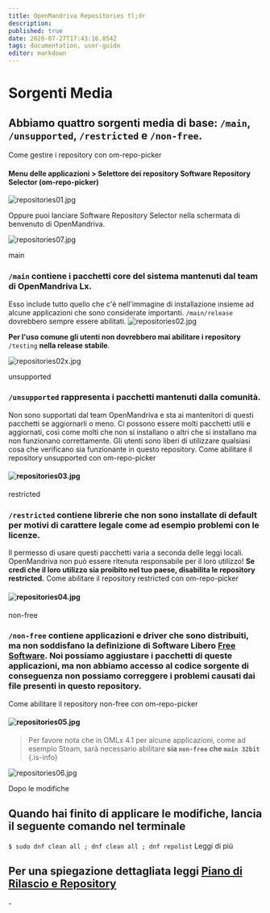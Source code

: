 ```yaml
---
title: OpenMandriva Repositories tl;dr
description: 
published: true
date: 2020-07-27T17:43:16.854Z
tags: documentation, user-guide
editor: markdown
---
```


# Sorgenti Media
## Abbiamo quattro sorgenti media di base: `/main`, `/unsupported`, `/restricted` e `/non-free`.
Come gestire i repository con om-repo-picker
#### Menu delle applicazioni > Selettore dei repository Software Repository Selector (om-repo-picker)

![repositories01.jpg](/images/repositories01.jpg)

Oppure puoi lanciare Software Repository Selector nella schermata di benvenuto di OpenMandriva.

![repositories07.jpg](/images/repositories07.jpg)

main

### `/main` contiene i pacchetti core del sistema mantenuti dal team di OpenMandriva Lx.
Esso include tutto quello che c'è nell'immagine di installazione insieme ad alcune applicazioni che sono considerate importanti. `/main/release` dovrebbero sempre essere abilitati.
![repositories02.jpg](/images/repositories02.jpg)

**Per l'uso comune gli utenti non dovrebbero mai abilitare i repository** `/testing` **nella release stabile**.

![repositories02x.jpg](/images/repositories02x.jpg)

unsupported

### `/unsupported` rappresenta i pacchetti mantenuti dalla comunità.
Non sono supportati dal team OpenMandriva e sta ai mantenitori di questi pacchetti se aggiornarli o meno.
Ci possono essere molti pacchetti utili e aggiornati, così come molti che non si installano o altri che si installano ma non funzionano correttamente. Gli utenti sono liberi di utilizzare qualsiasi cosa che verificano sia funzionante in questo repository.
Come abilitare il repository unsupported con om-repo-picker
#### ![repositories03.jpg](/images/repositories03.jpg)

restricted

### `/restricted` contiene librerie che non sono installate di default per motivi di carattere legale come ad esempio problemi con le licenze.
Il permesso di usare questi pacchetti varia a seconda delle leggi locali. OpenMandriva non può essere ritenuta responsabile per il loro utilizzo!
**Se credi che il loro utilizzo sia proibito nel tuo paese, disabilita le repository restricted.**
Come abilitare il repository restricted con om-repo-picker
#### ![repositories04.jpg](/images/repositories04.jpg)

non-free

### `/non-free` contiene applicazioni e driver che sono distribuiti, ma non soddisfano la definizione di Software Libero [Free Software](https://en.wikipedia.org/wiki/The_Free_Software_Definition). Noi possiamo aggiustare i pacchetti di queste applicazioni, ma **non abbiamo accesso al codice sorgente di conseguenza non possiamo correggere i problemi causati dai file presenti in questo repository**.
Come abilitare il repository non-free con om-repo-picker
#### ![repositories05.jpg](/images/repositories05.jpg)

> Per favore nota che in OMLx 4.1 per alcune applicazioni, come ad esempio Steam, sarà necessario abilitare **sia `non-free` che `main 32bit`**
{.is-info}

![repositories06.jpg](/images/repositories08.jpg)


Dopo le modifiche

## Quando hai finito di applicare le modifiche, lancia il seguente comando nel terminale
`$ sudo dnf clean all ; dnf clean all ; dnf repolist`
Leggi di più

## Per una spiegazione dettagliata leggi  [Piano di Rilascio e Repository](/doc/release-plan-and-repositories)
\-
